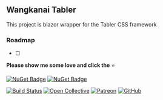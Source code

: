 ## Wangkanai Tabler

This project is blazor wrapper for the Tabler CSS framework

### Roadmap

- [ ] 

**Please show me some love and click the** :star:

[![NuGet Badge](https://buildstats.info/nuget/wangkanai.tabler)](https://www.nuget.org/packages/wangkanai.tabler)
[![NuGet Badge](https://buildstats.info/nuget/wangkanai.tabler?includePreReleases=true)](https://www.nuget.org/packages/wangkanai.tabler)

[![Build Status](https://dev.azure.com/wangkanai/GitHub/_apis/build/status/wangkanai?branchName=main)](https://dev.azure.com/wangkanai/GitHub/_build/latest?definitionId=20&branchName=main)
[![Open Collective](https://img.shields.io/badge/open%20collective-support%20me-3385FF.svg)](https://opencollective.com/wangkanai)
[![Patreon](https://img.shields.io/badge/patreon-support%20me-d9643a.svg)](https://www.patreon.com/wangkanai)
[![GitHub](https://img.shields.io/github/license/wangkanai/wangkanai)](https://github.com/wangkanai/wangkanai/blob/main/LICENSE)

